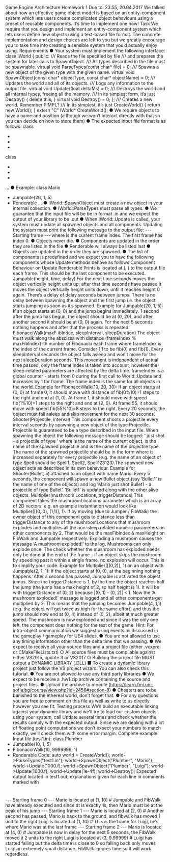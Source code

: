 Game Engine Architecture
Homework 1
Due to: 23:55, 20.04.2017
We talked about how an effective game object model is based on an entity-component system
which lets users create complicated object behaviours using a preset of reusable components.
It’s time to implement one now!
Task
We require that you design and implement an entity-component system which lets users define
new objects using a text-based file format. The concrete implementation and design choices are
left to you but we greatly encourage you to take time into creating a sensible system that you’d
actually enjoy using.
Requirements
● Your system must implement the following interface:
class IWorld
{
 public:
 /// Reads the file specified by file
 /// and prepares the system for later calls to SpawnObject.
 /// All types described in the file must be spawnable.
 virtual void ParseTypes(const char* file) = 0;
 /// Spawns a new object of the given type with the given name.
 virtual void SpawnObject(const char* objectType, const char* objectName) = 0;
 /// Updates the world and all of its objects.
 /// Logs any information to the output file.
 virtual void Update(float deltaMs) = 0;
 /// Destroys the world and all internal types, freeing all the memory.
 /// In its simplest form, it’s just Destroy() { delete this; }
 virtual void Destroy() = 0;
};
/// Creates a new world. Remember PIMPL?
/// In its simplest, it’s just CreateWorld() { return new World(); }
extern "C" IWorld* CreateWorld();
● We require objects to have a name and position (although we won’t interact directly with
that so you can decide on how to store them)
● The expected input file format is as follows:
class <classname1>
- <componentType11>
- <componentType12>
- <componentType13>
class <classname2>
- <componentType21>
- <componentType22>
- <componentType23>
...
● Example:
class Mario
- Jumpable(20, 1, 5)
- Renderable
...
● IWorld::SpawnObject must create a new object in your internal collection.
● IWorld::ParseTypes must parse all types.
● We guarantee that the input file will be be in format <name>.in and we expect the output
of your library to be <name>.out
● When IWorld::Update is called, your system must update all spawned objects and
all components. Updating the system must print the following message to the output file:
--- Starting frame <N> ---
where <N> is the current frame index. The first frame has index 0.
● Objects never die.
● Components are updated in the order they are listed in the file
● Renderable will always be listed last
● Objects are updated in the order they are spawned.
● The list of components is predefined and we expect you to have the following
components whose Update methods behave as follows
Component Behaviour on Update
Renderable Prints <objectName> is located at (<x>, <y>) to the
output file each frame. This should be the last component to be
executed.
Jumpable(height,
time, delay)
For the next time seconds moves the object vertically height units
up; after that time seconds have passed it moves the object
vertically height units down, until it reaches height 0 again. There’s
a delay of delay seconds between jumps. There is no delay
between spawning the object and the first jump i.e. the object starts
jumping as soon as it’s spawned.
Example for Jumpable(20, 1, 5):
If an object starts at (0, 0) and the jump begins immediately. 1 second
after the jump has begun, the object should be at (0, 20), and after
another second it should be at (0, 0) again. For the next 5 seconds
nothing happens and after that the process is repeated.
FibonacciWalk(maxF
ibIndex,
sleepInterval,
sleepDuration)
The object must walk along the abscissa with distance (frameIndex
% maxFibIndex)-th number of Fibonacci each frame where
frameIndex is the index of the current frame. Consider 1,1 to be
fib(0) and fib(1). Every sleepInterval seconds the object falls
asleep and won’t move for the next sleepDuration seconds. This
movement is independent of actual time passed, only the frame index
is taken into account, however the sleep-related parameters are
affected by the delta time. frameIndex is a global counter - starts
from 0 during the first call to World::Update and increases by 1 for
frame. The frame index is the same for all objects in the world.
Example for FibonacciWalk(10, 20, 30):
If an object starts at (0, 0) at frame 0, it should move with distance of
fib(0%10)=1 steps to the right and end at (1, 0). At frame 1, it
should move with speed fib(1%10)=1 steps to the right and end at
(2, 0). At frame 55, it should move with speed fib(55%10)=8 steps
to the right. Every 20 seconds, the object must fall asleep and skip
movement for the next 30 seconds.
Shooter(Projectile,
interval)
This component shoots a projectile every interval seconds by
spawning a new object of the type Projectile. Projectile is
guaranteed to be a type described in the input file. When spawning the
object the following message should be logged: ‘<shooterObject> just
shot <projectileName> - a projectile of type <Projectile>’ where
<shooterObject> is the name of the current object,
<projectileName> is the name of the spawned projectile and
<Projectile> is the name of the projectile type. The name of the
spawned projectile should be in the form <Projectile><Counter> where
<Counter> is increased separately for every projectile (e.g. the name
of an object of type Spell should be Spell1, Spell2, Spell123123).The
spawned new object acts as described in its own behaviour.
Example for Shooter(Bullet, 5) attached to an object with name Mario:
Every 5 seconds, the component will spawn a new Bullet object (say
‘Bullet1’ is the name of one of the objects) and log ‘Mario just shot
Bullet1 - a projectile of type Bullet’. ‘Bullet1’ is updated along with the
other alive objects.
Multiplier(mushroom
Locations,
triggerDistance)
This component takes the mushroomLocations parameter which is
an array of 2D vectors, e.g. an example instantiation would look like
Multiplier([(0, 0), (1,1)], 1). If by moving (due to Jumper / FibWalk) the
owner object of this component gets to distance less than
triggerDistance to any of the mushroomLocations that
mushroom explodes and multiplies all the non-sleep related numeric
parameters on other components by 2. That would be the
maxFibIndex & maxHeight on FibWalk and Jumpable
respectively.
Exploding a mushroom causes the message ‘A mushroom exploded!’
to the log. Mushrooms can only explode once.
The check whether the mushroom has exploded needs only be done
at the end of the frame - if an object skips the mushroom by speeding
past it within a single frame, no explosion will occur. This is to simplify
your code.
Example for Multiplier([(0,2)], 1) on an object with Jumpable(2, 1, 1):
If the object starts at (0, 0), at the beginning nothing happens. After a
second has passed, Jumpable is activated the object jumps. Since the
triggerDistance is 1, by the time the object reaches half the
jump (the jump has a max height of 2, so half height is 1). It will be
with triggerDistance of (0, 2) because |(0, 1) - (0, 2)| < 1. Now
the ‘A mushroom exploded!’ message is logged and all other
components get multiplied by 2. This means that the jumping becomes
Jumpable(4, 1,1) (e.g. the object will get twice as high for the same
effort) and thus the jump should now end at (0, 4) instead of (0, 2),
albeit at much greater speed. The mushroom is now exploded and
since it was the only one left, the component does nothing for the rest
of the game.
Hint: For intra-object communication we suggest using events as
discussed in the gameplay / gameplay for UE4 slides.
● You are not allowed to use any timing information other than the delta time that we
passing.
● We expect to receive all your source files and a project file (either .vcxproj or
CMakeFileLists.txt)
○ All source files must be compilable against either VS2015, update 3 or VS2017
○ Building the project file MUST output a DYNAMIC LIBRARY (.DLL)
■ To create a dynamic library project just follow the VS project wizard. You
can also check this tutorial.
● You are not allowed to use any third party libraries
● We expect to be receive a <fn>.hw1.zip archive containing the source and project files.
● Upload the archive to moodle
(https://learn.fmi.uni-sofia.bg/course/view.php?id=2456#section-8)
● Cheaters are to be banished to the ethereal world, don’t forget that.
● For any questions you are free to comment on this file as well as write to us directly
however you see fit.
Testing process
We’ll build an executable linking against your dynamic library and we’ll try to load our custom
objects using your system, call Update several times and check whether the results comply with
the expected output. Since we are dealing with a lot of floating point computations we don’t
expect your numbers to match exactly, we’ll check them with some error margin.
Complete example:
Input file (test1.in):
class Plumber
- Jumpable(10, 1, 5)
- FibonacciWalk(10, 9999999, 1)
- Renderable
Code:
auto world = CreateWorld();
world->ParseTypes("test1.in");
world->SpawnObject("Plumber", "Mario");
world->Update(1000.f);
world->SpawnObject("Plumber", "Luigi");
world->Update(1000.f);
world->Update(1e-4f);
world->Destroy();
Expected output located in test1.out; explanations given for each line in comments marked with
#
--- Starting frame 0 ---
Mario is located at (1, 10) # Jumpable and FibWalk have already executed and
since dt is exactly 1s, then Mario must be at the peak of his jump
--- Starting frame 1 ---
Mario is located at (2, 0) # Another second has passed, Mario is back to the ground,
and fibwalk has moved 1 unit to the right
Luigi is located at (1, 10) # This is the frame for Luigi, he’s where Mario was at the
last frame
--- Starting frame 2 ---
Mario is located at (4, 0) # Jumpable is now in delay for the next 5 seconds, the
FibWalk moved it 2 units to the right
Luigi is located at (3, 9.99999) # Luigi has started falling but the delta time is close
to 0 so falling back only moves Luigi an extremely small distance. FibWalk ignores time so it will
work regardless.